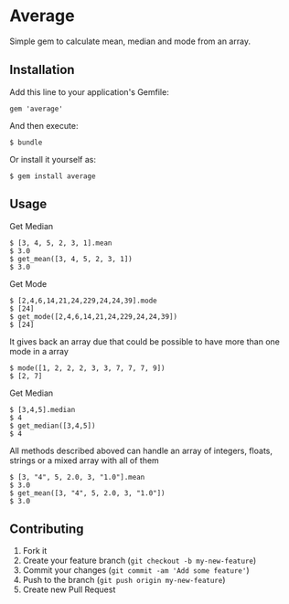 # Average

Simple gem to calculate mean, median and mode from an array.

## Installation

Add this line to your application's Gemfile:

    gem 'average'

And then execute:

    $ bundle

Or install it yourself as:

    $ gem install average

## Usage

Get Median

    $ [3, 4, 5, 2, 3, 1].mean
    $ 3.0
    $ get_mean([3, 4, 5, 2, 3, 1])
    $ 3.0

Get Mode

    $ [2,4,6,14,21,24,229,24,24,39].mode
    $ [24]
    $ get_mode([2,4,6,14,21,24,229,24,24,39])
    $ [24]

It gives back an array due that could be possible to have more than one mode in a array

    $ mode([1, 2, 2, 2, 3, 3, 7, 7, 7, 9])
    $ [2, 7]
Get Median

    $ [3,4,5].median
    $ 4
    $ get_median([3,4,5])
    $ 4
    
All methods described aboved can handle an array of integers, floats, strings or a mixed array with all of them
    
    $ [3, "4", 5, 2.0, 3, "1.0"].mean
    $ 3.0
    $ get_mean([3, "4", 5, 2.0, 3, "1.0"])
    $ 3.0

## Contributing

1. Fork it
2. Create your feature branch (`git checkout -b my-new-feature`)
3. Commit your changes (`git commit -am 'Add some feature'`)
4. Push to the branch (`git push origin my-new-feature`)
5. Create new Pull Request
